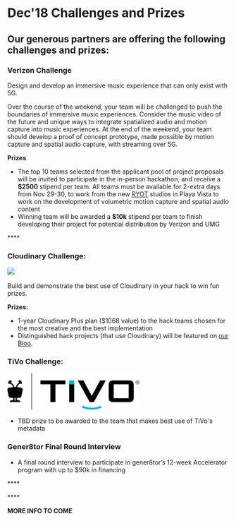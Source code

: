 # Dec'18 Challenges and Prizes

## Our generous partners are offering the following challenges and prizes:

### Verizon Challenge

Design and develop an immersive music experience that can only exist with 5G.  

Over the course of the weekend, your team will be challenged to push the boundaries of immersive music experiences. Consider the music video of the future and unique ways to integrate spatialized audio and motion capture into music experiences. At the end of the weekend, your team should develop a proof of concept prototype, made possible by motion capture and spatial audio capture, with streaming over 5G.

**Prizes**

* The top 10 teams selected from the applicant pool of project proposals will be invited to participate in the in-person hackathon, and receive a **$2500** stipend per team. All teams must be available for 2-extra days from Nov 29-30, to work from the new [RYOT](https://www.ryot.org/) studios in Playa Vista to work on the development of volumetric motion capture and spatial audio content
* Winning team will be awarded a **$10k** stipend per team to finish developing their project for potential distribution by Verizon and UMG

\*\*\*\*

### Cloudinary **Challenge:**

![](https://res.cloudinary.com/cloudinary/image/upload/c_scale,w_300/v1/logo/for_white_bg/cloudinary_logo_for_white_bg.png)

Build and demonstrate the best use of Cloudinary in your hack to win fun prizes.

**Prizes:**

* 1-year Cloudinary Plus plan \($1068 value\) to the hack teams chosen for the most creative and the best implementation
* Distinguished hack projects \(that use Cloudinary\) will be featured on [our Blog](https://cloudinary.com/blog).



### TiVo **Challenge:**

![](../../.gitbook/assets/tivo_lockup_blk_blue_2.png)

* TBD prize to be awarded to the team that makes best use of TiVo's metadata 

### Gener8tor Final Round Interview

* A final round interview to participate in gener8tor’s 12-week Accelerator program with up to $90k in financing

\*\*\*\*

\*\*\*\*

**MORE INFO TO COME**

